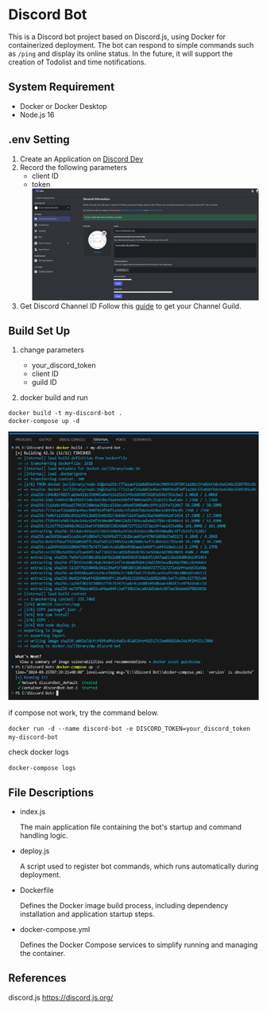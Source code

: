 ﻿# Discord Bot
This is a Discord bot project based on Discord.js, using Docker for containerized deployment. The bot can respond to simple commands such as `/ping` and display its online status. In the future, it will support the creation of Todolist and time notifications.

## System Requirement
- Docker or Docker Desktop
- Node.js 16 

## .env Setting
1. Create an Application on [Discord Dev](https://discord.com/developers/applications)
2. Record the following parameters
    * client ID
    * token
![alt text](/img/image.png)
3. Get Discord Channel ID
Follow this [guide](https://en.wikipedia.org/wiki/Template:Discord_channel) to get your Channel Guild.

## Build Set Up
1. change parameters
    * your_discord_token
    * client ID
    * guild ID

2. docker build and run
```
docker build -t my-discord-bot .
docker-compose up -d
```
![alt text](/img/image-1.png)


if compose not work, try the command below.

`docker run -d --name discord-bot -e DISCORD_TOKEN=your_discord_token my-discord-bot`

check docker logs

`docker-compose logs`

## File Descriptions
* index.js

   The main application file containing the bot's startup and command handling logic.

* deploy.js

   A script used to register bot commands, which runs automatically during deployment.

* Dockerfile

   Defines the Docker image build process, including dependency installation and application startup steps.

* docker-compose.yml

  Defines the Docker Compose services to simplify running and managing the container.

## References
discord.js
https://discord.js.org/
